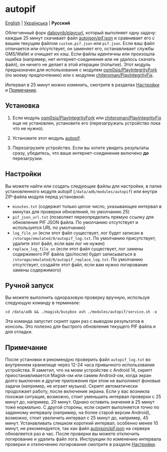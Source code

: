 # autopif

[English](./README.md) | [Українська](./README_UK.md) | **Русский**

Облегченный форк [daboynb/playcurl](https://github.com/daboynb/PlayIntegrityNEXT/tree/main/playcurl), который выполняет одну задачу: каждые 25 минут скачивает файл [autojson/pif.json](https://github.com/daboynb/autojson/blob/main/chiteroman.json) и сравнивает его с вашим текущим файлом `custom.pif.json` или `pif.json`. Если ваш файл отличается или отсутствует, он заменяет его, останавливает службы GMS/Wallet и очищает их кэш. Если файлы идентичны или произошла ошибка (например, нет интернет-соединения или не удалось скачать файл), он ничего не делает в этой итерации (попытке). Этот модуль предназначен для использования с модулем [osm0sis/PlayIntegrityFork](https://github.com/osm0sis/PlayIntegrityFork) (по моему предпочтению) или с модулем [chiteroman/PlayIntegrityFix](https://github.com/chiteroman/PlayIntegrityFix).

Интервал в 25 минут можно изменить, смотрите в разделах [Настройки](#Настройки) и [Примечание](#Примечание).

## Установка

1. Если модуль [osm0sis/PlayIntegrityFork](https://github.com/osm0sis/PlayIntegrityFork/releases/latest) или [chiteroman/PlayIntegrityFix](https://github.com/chiteroman/PlayIntegrityFix/releases/latest) еще не установлен, установите его (перезагружать устройство пока что не нужно).

2. Установите этот модуль [autopif](https://github.com/vladrevers/autopif/releases/latest).

3. Перезагрузите устройство. Если вы хотите увидеть результаты сразу, убедитесь, что ваше интернет-соединение включено **до** перезагрузки.

## Настройки

Вы можете найти или создать следующие файлы для настройки, в папке установленного модуля autopif (`/data/adb/modules/autopif`) или внутри ZIP-файла модуля перед установкой:

- `minutes.txt` (содержит только целое число, указывающее интервал в минутах для проверки обновлений, по умолчанию 25)
- `pif_json_url.txt` (позволяет переопределить прямую ссылку для обновления PIF JSON файла. По умолчанию отсутствует и используется URL по умолчанию)
- `log_file_on` (если этот файл существует, лог будет записан в `/storage/emulated/0/autopif_log.txt`. По умолчанию присутствует, удалите этот файл, если вам лог не нужен)
- `replace_log_file_on` (если этот файл существует, лог замены содержимого PIF файла (до/после) будет записываться в `/storage/emulated/0/autopif_replace_log.txt`. По умолчанию отсутствует, создайте этот файл, если вам нужно логирование замены содержимого)

## Ручной запуск

Вы можете выполнить одноразовую проверку вручную, используя следующую команду в терминале:

```shell
cd /data/adb && ./magisk/busybox ash ./modules/autopif/service.sh -o
```

Эта команда запустит скрипт один раз с выводом результатов в консоль. Это полезно для быстрого обновления текущего PIF файла и для отладки.

## Примечание

После установки я рекомендую проверить файл `autopif_log.txt` во внутреннем хранилище через 12-24 часа привычного использования устройства. Я заметил, что на моем устройстве с Android 14, скрипт приостанавливается Magisk-ом или самим Android-ом, когда экран долго выключен и другие приложения при этом не выполняют фоновые задачи (например, не играет музыка). Скрипт автоматически продолжает работу, после включения экрана. Если у вас возникла похожая ситуация, возможно, стоит уменьшить интервал проверки с 25 минут до, например, 20 минут. Однако оставить значения в 25 минут тоже нормально. С другой стороны, если скрипт выполняется точно по заданному интервалу (например, на более старой версии Android), возможно, стоит увеличить интервал с 25 минут до, например, 45 минут. Устанавливать слишком короткий интервал, особенно менее 10 минут, не рекомендуется, так как файл [autojson/pif.json](https://github.com/daboynb/autojson/blob/main/chiteroman.json) на сервере обновляется раз в час. После проверки вы можете отключить логирование и удалить файл лога. Инструкции по изменению интервала проверки и отключению логирования смотрите в разделе [Настройки](#Настройки).